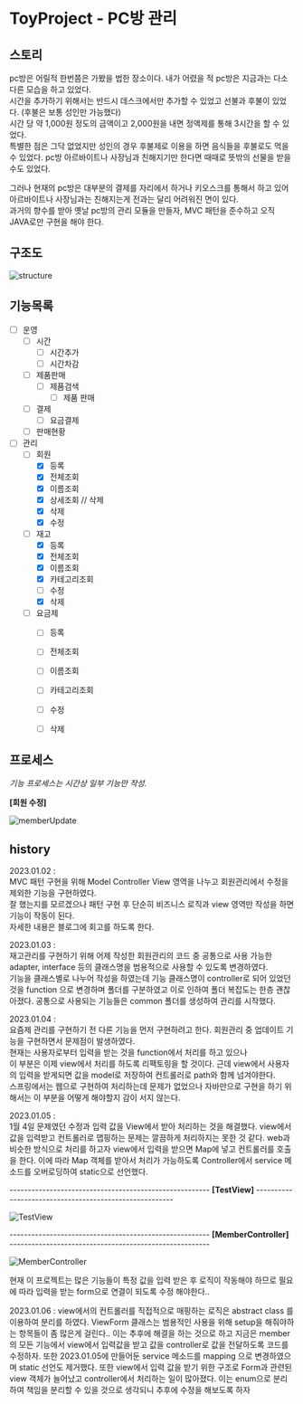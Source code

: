 # ToyProject - PC방 관리

## 스토리
pc방은 어릴적 한번쯤은 가봤을 법한 장소이다. 내가 어렸을 적 pc방은 지금과는 다소 다른 모습을 하고 있었다.  
시간을 추가하기 위해서는 반드시 데스크에서만 추가할 수 있었고 선불과 후불이 있었다. (후불은 보통 성인만 가능했다)  
시간 당 약 1,000원 정도의 금액이고 2,000원을 내면 정액제를 통해 3시간을 할 수 있었다.  
특별한 점은 그닥 없었지만 성인의 경우 후불제로 이용을 하면 음식들을 후불로도 먹을 수 있었다.
pc방 아르바이트나 사장님과 친해지기만 한다면 때때로 뜻밖의 선물을 받을 수도 있었다.

그러나 현재의 pc방은 대부분의 결제를 자리에서 하거나 키오스크를 통해서 하고 있어   
아르바이트나 사장님과는 친해지는게 전과는 달리 어려워진 면이 있다.  
과거의 향수를 받아 옛날 pc방의 관리 모듈을 만들자, MVC 패턴을 준수하고 오직 JAVA로만 구현을 해야 한다.



## 구조도

![structure](readmesorce/structure.png)

## 기능목록
- [ ] 운영
  - [ ] 시간
    - [ ] 시간추가
    - [ ] 시간차감
  - [ ] 제품판매
    - [ ] 제품검색
      - [ ] 제품 판매
  - [ ] 결제
    - [ ] 요금결제
  - [ ] 판매현황

- [ ] 관리
  - [ ] 회원
    - [X] 등록
    - [X] 전체조회
    - [X] 이름조회
    - [X] 상세조회 // 삭제
    - [X] 삭제
    - [X] 수정
  - [ ] 재고
    - [X] 등록
    - [X] 전체조회
    - [X] 이름조회
    - [X] 카테고리조회
    - [ ] 수정
    - [X] 삭제
  - [ ] 요금제
    - [ ] 등록
    - [ ] 전체조회
    - [ ] 이름조회
    - [ ] 카테고리조회
    - [ ] 수정
    - [ ] 삭제


## 프로세스
_기능 프로세스는 시간상 일부 기능만 작성._

**[회원 수정]**

![memberUpdate](readmesorce/memberUpdate.png)

## history
2023.01.02 :  
MVC 패턴 구현을 위해 Model Controller View 영역을 나누고 회원관리에서 수정을 제외한 기능을 구현하였다.  
잘 했는지를 모르겠으나 패턴 구현 후 단순히 비즈니스 로직과 view 영역만 작성을 하면 기능이 작동이 된다.  
자세한 내용은 블로그에 회고를 하도록 한다.


2023.01.03 :   
재고관리를 구현하기 위해 어제 작성한 회원관리의 코드 중 공통으로 사용 가능한 adapter, interface 등의 클래스명을 범용적으로 사용할 수 있도록 변경하였다.  
기능을 클래스별로 나누어 작성을 하였는데 기능 클래스명이 controller로 되어 있었던 것을 function 으로 변경하며 폴더를 구분하였고 이로 인하여 폴더 복잡도는 한층 괜찮아졌다.
공통으로 사용되는 기능들은 common 폴더를 생성하여 관리를 시작했다.


2023.01.04 :  
요즘제 관리를 구현하기 전 다른 기능을 먼저 구현하려고 한다.
회원관리 중 업데이트 기능을 구현하면서 문제점이 발생하였다.  
현재는 사용자로부터 입력을 받는 것을 function에서 처리를 하고 있으나  
이 부분은 이제 view에서 처리를 하도록 리팩토링을 할 것이다.
근데 view에서 사용자의 입력을 받게되면 값을 model로 저장하여 컨트롤러로 path와 함께 넘겨야한다.  
스프링에서는 웹으로 구현하여 처리하는데 문제가 없었으나 자바만으로 구현을 하기 위해서는 이 부분을 어떻게 해야할지 감이 서지 않는다.


2023.01.05 :   
1월 4일 문제였던 수정과 입력 값을 View에서 받아 처리하는 것을 해결했다.
view에서 값을 입력받고 컨트롤러로 맵핑하는 문제는 깔끔하게 처리하지는 못한 것 같다.
web과 비슷한 방식으로 처리를 하고자 view에서 입력을 받으면 Map에 넣고 컨트롤러를 호출을 한다.
이에 따라 Map 객체를 받아서 처리가 가능하도록 Controller에서 service 메소드를 오버로딩하여 static으로 선언했다.


------------------------------------------------------- __[TestView]__ -------------------------------------------------------

![TestView](readmesorce/20230105_1.png)

------------------------------------------------------- __[MemberController]__ -------------------------------------------------------

![MemberController](readmesorce/20230105_2.png)


현재 이 프로젝트는 많은 기능들이 특정 값을 입력 받은 후 로직이 작동해야 하므로 필요에 따라 입력을 받는 form으로 연결이 되도록 수정 해야한다..


2023.01.06 : 
view에서의 컨트롤러를 직접적으로 매핑하는 로직은 abstract class 를 이용하여 분리를 하였다.
ViewForm 클래스는 범용적인 사용을 위해 setup을 해줘야하는 항목들이 좀 많은게 걸린다..
이는 추후에 해결을 하는 것으로 하고 지금은 member의 모든 기능에서 view에서 입력값을 받고 값을 controller로 값을 전달하도록 코드를 수정하자.
또한 2023.01.05에 만들어둔 service 메소드를 mapping 으로 변경하였으며 static 선언도 제거했다.
또한 view에서 입력 값을 받기 위한 구조로 Form과 관련된 view 객체가 늘어났고 controller에서 처리하는 일이 많아졌다.
이는 enum으로 분리하여 책임을 분리할 수 있을 것으로 생각되니 추후에 수정을 해보도록 하자